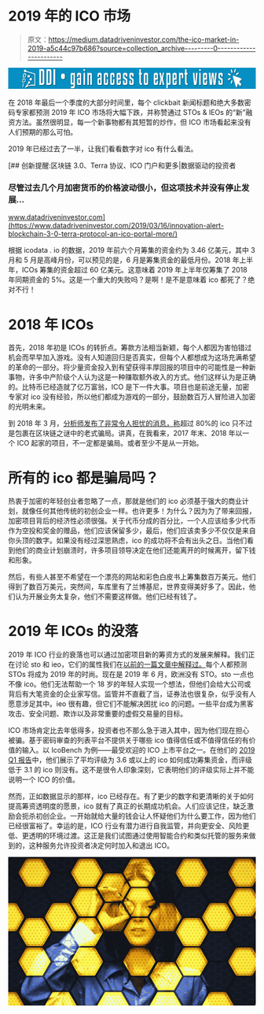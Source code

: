 # 2019 年的 ICO 市场

> 原文：<https://medium.datadriveninvestor.com/the-ico-market-in-2019-a5c44c97b686?source=collection_archive---------0----------------------->

[![](img/25de1658e9ecd154e3de95029fe6593b.png)](http://www.track.datadriveninvestor.com/1B9E)

在 2018 年最后一个季度的大部分时间里，每个 clickbait 新闻标题和绝大多数密码专家都预测 2019 年 ICO 市场将大幅下跌，并称赞通过 STOs & IEOs 的“新”融资方法。虽然很明显，每一个新事物都有其短暂的炒作，但 ICO 市场看起来没有人们预期的那么可怕。

2019 年已经过去了一半，让我们看看数字对 ico 有什么看法。

[](https://www.datadriveninvestor.com/2019/03/16/innovation-alert-blockchain-3-0-terra-protocol-an-ico-portal-more/) [## 创新提醒:区块链 3.0、Terra 协议、ICO 门户和更多|数据驱动的投资者

### 尽管过去几个月加密货币的价格波动很小，但这项技术并没有停止发展…

www.datadriveninvestor.com](https://www.datadriveninvestor.com/2019/03/16/innovation-alert-blockchain-3-0-terra-protocol-an-ico-portal-more/) 

根据 icodata . io 的数据，2019 年前六个月筹集的资金约为 3.46 亿美元，其中 3 月和 5 月是高峰月份，可以预见的是，6 月是筹集资金的最低月份。2018 年上半年，ICOs 筹集的资金超过 60 亿美元。这意味着 2019 年上半年仅筹集了 2018 年同期资金的 5%。这是一个重大的失败吗？是啊！是不是意味着 ico 都死了？绝对不行！

# **2018 年 ICOs**

首先，2018 年初是 ICOs 的转折点。筹款方法相当新颖，每个人都因为害怕错过机会而早早加入游戏。没有人知道回归是否真实，但每个人都想成为这场充满希望的革命的一部分。将少量资金投入到有望获得丰厚回报的项目中的可能性是一种新事物，许多中产阶级个人认为这是一种赚取额外收入的方式。他们这样认为是正确的。比特币已经造就了亿万富翁，ICO 是下一件大事。项目也是前途无量，加密专家对 ico 没有经验，所以他们都成为游戏的一部分，鼓励数百万人冒险进入加密的光明未来。

到 2018 年 3 月，[分析师发布了非常令人担忧的消息，称](https://news.bitcoin.com/80-of-icos-are-scams-only-8-reach-an-exchange/)超过 80%的 ico 只不过是包裹在区块链之谜中的老式骗局。讲真，在我看来，2017 年末、2018 年以一个 ICO 起家的项目，不一定都是骗局。或者至少不是从一开始。

# 所有的 ico 都是骗局吗？

热衷于加密的年轻创业者忽略了一点，那就是他们的 ico 必须基于强大的商业计划，就像任何其他传统的初创企业一样。也许更多！为什么？因为为了带来回报，加密项目背后的经济性必须很强。关于代币分成的百分比，一个人应该给多少代币作为空投和奖金的赠品，他们应该保留多少，最后，他们应该卖多少不仅仅是来自你头顶的数字。如果没有经过深思熟虑，ico 的成功将不会有出头之日。当他们看到他们的商业计划崩溃时，许多项目领导决定在他们还能离开的时候离开，留下钱和形象。

然后，有些人甚至不希望在一个漂亮的网站和彩色白皮书上筹集数百万美元。他们得到了数百万美元，突然间，车库里有了兰博基尼，世界变得美好多了。因此，他们认为开展业务太复杂，他们不需要这样做。他们已经有钱了。

# **2019 年 ICOs 的没落**

2019 年 ICO 行业的衰落也可以通过加密项目新的筹资方式的发展来解释。我们正在讨论 sto 和 ieo，它们的属性我们在[以前的一篇文章中解释过。](https://news.bitcoin.com/80-of-icos-are-scams-only-8-reach-an-exchange/)每个人都预测 STOs 将成为 2019 年的时尚。现在是 2019 年 6 月，欧洲没有 STO。sto 一点也不像 ico。他们无法帮助一个 18 岁的年轻人实现一个想法，但他们会给大公司或背后有大笔资金的企业家写信。监管并不直截了当，证券法也很复杂，似乎没有人愿意涉足其中。ieo 很有趣，但它们不能解决困扰 ico 的问题。一些平台成为黑客攻击、安全问题、欺诈以及非常重要的虚假交易量的目标。

ICO 市场肯定比去年低得多，投资者也不那么急于进入其中，因为他们现在担心被骗。基于密码审查的列表平台不提供关于哪些 ico 值得信任或不值得信任的有价值的输入。以 IcoBench 为例——最受欢迎的 ICO 上市平台之一。在他们的 [2019 Q1 报告](https://icobench.com/reports/ICO_Market_Quarterly_Analysis_Q1_2019.pdf)中，他们展示了平均评级为 3.6 或以上的 ico 如何成功筹集资金，而评级低于 3.1 的 ico 则没有。这不是很令人印象深刻，它表明他们的评级实际上并不能说明一个 ICO 的价值。

然而，正如数据显示的那样，ico 已经存在。有了更少的数字和更清晰的关于如何提高筹资透明度的愿景，ico 就有了真正的长期成功机会。人们应该记住，缺乏激励会扼杀初创企业。一开始就给大量的钱会让人怀疑他们为什么要工作，因为他们已经很富裕了。幸运的是，ICO 行业有潜力进行自我监管，并向更安全、风险更低、更透明的环境过渡。这正是我们试图通过使用智能合约和类似托管的服务来做到的，这种服务允许投资者决定何时加入和退出 ICO。

![](img/9103a78c9f0a1d07009b753aeb6aacb7.png)